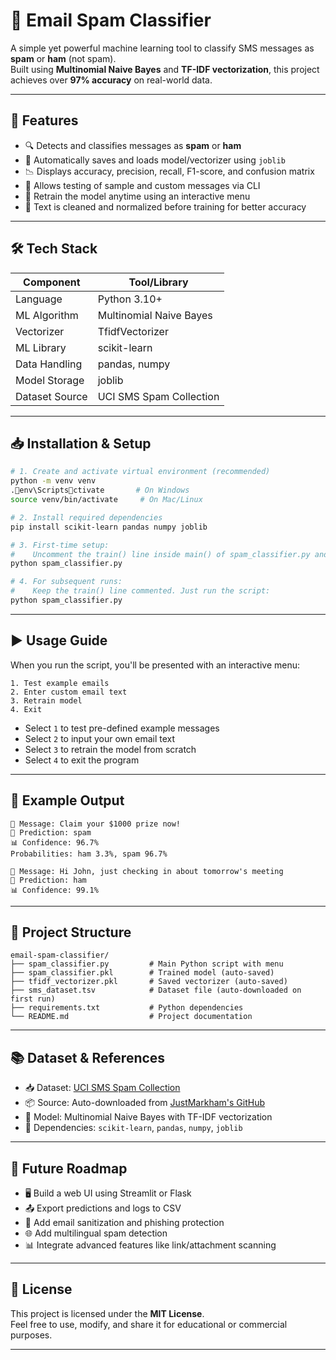 # 📧 Email Spam Classifier

A simple yet powerful machine learning tool to classify SMS messages as **spam** or **ham** (not spam).  
Built using **Multinomial Naive Bayes** and **TF-IDF vectorization**, this project achieves over **97% accuracy** on real-world data.

---

## 🚀 Features

- 🔍 Detects and classifies messages as **spam** or **ham**
- 💾 Automatically saves and loads model/vectorizer using `joblib`
- 📉 Displays accuracy, precision, recall, F1-score, and confusion matrix
- 🧪 Allows testing of sample and custom messages via CLI
- 🔁 Retrain the model anytime using an interactive menu
- 🧼 Text is cleaned and normalized before training for better accuracy

---

## 🛠️ Tech Stack

| Component        | Tool/Library             |
|------------------|--------------------------|
| Language         | Python 3.10+             |
| ML Algorithm     | Multinomial Naive Bayes  |
| Vectorizer       | TfidfVectorizer          |
| ML Library       | scikit-learn             |
| Data Handling    | pandas, numpy            |
| Model Storage    | joblib                   |
| Dataset Source   | UCI SMS Spam Collection  |

---

## 📥 Installation & Setup

```bash
# 1. Create and activate virtual environment (recommended)
python -m venv venv
.env\Scriptsctivate       # On Windows
source venv/bin/activate     # On Mac/Linux

# 2. Install required dependencies
pip install scikit-learn pandas numpy joblib

# 3. First-time setup:
#    Uncomment the train() line inside main() of spam_classifier.py and run:
python spam_classifier.py

# 4. For subsequent runs:
#    Keep the train() line commented. Just run the script:
python spam_classifier.py
```

---

## ▶️ Usage Guide

When you run the script, you'll be presented with an interactive menu:

```text
1. Test example emails
2. Enter custom email text
3. Retrain model
4. Exit
```

- Select `1` to test pre-defined example messages
- Select `2` to input your own email text
- Select `3` to retrain the model from scratch
- Select `4` to exit the program

---

## 🧪 Example Output

```text
📨 Message: Claim your $1000 prize now!
🔮 Prediction: spam
📊 Confidence: 96.7%
Probabilities: ham 3.3%, spam 96.7%

📨 Message: Hi John, just checking in about tomorrow's meeting
🔮 Prediction: ham
📊 Confidence: 99.1%
```

---

## 📁 Project Structure

```
email-spam-classifier/
├── spam_classifier.py         # Main Python script with menu
├── spam_classifier.pkl        # Trained model (auto-saved)
├── tfidf_vectorizer.pkl       # Saved vectorizer (auto-saved)
├── sms_dataset.tsv            # Dataset file (auto-downloaded on first run)
├── requirements.txt           # Python dependencies
└── README.md                  # Project documentation
```

---

## 📚 Dataset & References

- 📥 Dataset: [UCI SMS Spam Collection](https://archive.ics.uci.edu/ml/datasets/sms+spam+collection)
- 📦 Source: Auto-downloaded from [JustMarkham's GitHub](https://github.com/justmarkham/pycon-2016-tutorial)
- 🤖 Model: Multinomial Naive Bayes with TF-IDF vectorization
- 🧠 Dependencies: `scikit-learn`, `pandas`, `numpy`, `joblib`

---

## 🔮 Future Roadmap

- 🖥️ Build a web UI using Streamlit or Flask
- 📤 Export predictions and logs to CSV
- 🔐 Add email sanitization and phishing protection
- 🌐 Add multilingual spam detection
- 📊 Integrate advanced features like link/attachment scanning

---

## 📜 License

This project is licensed under the **MIT License**.  
Feel free to use, modify, and share it for educational or commercial purposes.

---
